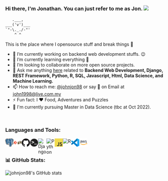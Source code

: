 ### Hi there, I'm Jonathan. You can just refer to me as Jon. <img src="https://media.giphy.com/media/hvRJCLFzcasrR4ia7z/giphy.gif" width="25px">
       .___,   
    ___('v')___
    `"-\._./-"'
        ^ ^                   


This is the place where I opensource stuff and break things 🤣

- 🔭 I’m currently working on backend web development stuffs. 😉
- 🌱 I’m currently learning everything 🤣
- 👯 I’m looking to collaborate on more open source projects.
- 💬 Ask me anything [here](https://github.com/johnjon98/johnjon98/issues) related to <b>Backend Web Development, Django, REST Framework, Python, R, SQL, Javascript, Html, Data Science, and Machine Learning.</b>
- 📫 How to reach me: [@johnjon98][linkedin] or say 👋 on Email at [john1998@live.com.my](mailto:john1998@live.com.my)
- ⚡ Fun fact: I ❤️ Food, Adventures and Puzzles
- 🙈 I'm currently pursuing Master in Data Science (tbc at Oct 2022).

<br />

### Languages and Tools:
<img align="left" alt="PostgreSQL" width="26px" src="https://raw.githubusercontent.com/github/explore/80688e429a7d4ef2fca1e82350fe8e3517d3494d/topics/postgresql/postgresql.png" />
<img align="left" alt="Git" width="26px" src="https://raw.githubusercontent.com/github/explore/80688e429a7d4ef2fca1e82350fe8e3517d3494d/topics/git/git.png" />
<img align="left" alt="GitHub" width="26px" src="https://raw.githubusercontent.com/github/explore/78df643247d429f6cc873026c0622819ad797942/topics/github/github.png" />
<img align="left" alt="Terminal" width="26px" src="https://raw.githubusercontent.com/github/explore/80688e429a7d4ef2fca1e82350fe8e3517d3494d/topics/terminal/terminal.png" />

<img align="left" alt="Django" width="26px" src="https://github.com/simple-icons/simple-icons/blob/develop/icons/django.svg" />
<img align="left" alt="Python" width="26px" src="https://languages.abranhe.com/languages/python.png" />
<img align="left" alt="JavaScript" width="26px" src="https://raw.githubusercontent.com/github/explore/80688e429a7d4ef2fca1e82350fe8e3517d3494d/topics/javascript/javascript.png" />
<img align="left" alt="R" width="26px" src="https://languages.abranhe.com/languages/r.png" />
<img align="left" alt="Visual Studio Code" width="26px" src="https://raw.githubusercontent.com/github/explore/80688e429a7d4ef2fca1e82350fe8e3517d3494d/topics/visual-studio-code/visual-studio-code.png" />
<img align="left" alt="AWS" width="26px" src="https://raw.githubusercontent.com/github/explore/80688e429a7d4ef2fca1e82350fe8e3517d3494d/topics/aws/aws.png" />

<br />
<br />

### 📊 GitHub Stats:
![johnjon98's GitHub stats](https://github-readme-stats.vercel.app/api?username=johnjon98&count_private=true&show_icons=true&show_icons=tru&theme=radical)
                             

<!-- links -->
[linkedin]: https://linkedin.com/in/johnjon98
<!-- end links -->
